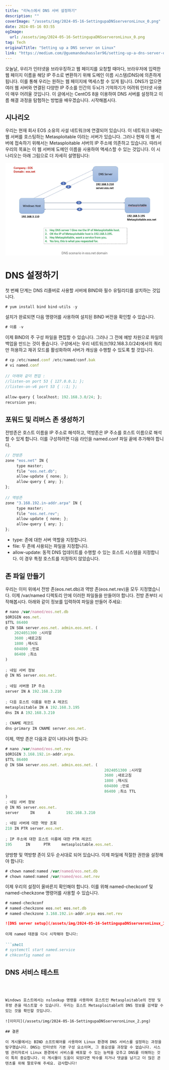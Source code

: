 ```yaml
---
title: "리눅스에서 DNS 서버 설정하기"
description: ""
coverImage: "/assets/img/2024-05-16-SettingupaDNSserveronLinux_0.png"
date: 2024-05-16 03:55
ogImage: 
  url: /assets/img/2024-05-16-SettingupaDNSserveronLinux_0.png
tag: Tech
originalTitle: "Setting up a DNS server on Linux"
link: "https://medium.com/@guemandeuhassler96/setting-up-a-dns-server-on-linux-985875f3250d"
---
```



오늘날, 우리가 인터넷을 브라우징하고 웹 페이지를 요청할 때마다, 브라우저에 입력한 웹 페이지 이름을 해당 IP 주소로 변환하기 위해 도메인 이름 시스템(DNS)에 의존하게 됩니다. 이를 통해 우리는 원하는 웹 페이지에 액세스할 수 있게 됩니다. DNS가 없으면 여러 웹 서버와 연결된 다양한 IP 주소를 인간의 두뇌가 기억하기가 어려워 인터넷 사용이 매우 어려울 것입니다. 이 글에서는 CentOS 8을 이용하여 DNS 서버를 설정하고 이름 해결 과정을 탐험하는 방법을 배우겠습니다. 시작해봅시다.

## 시나리오

우리는 현재 회사 EOS 소유의 사설 네트워크에 연결되어 있습니다. 이 네트워크 내에는 웹 서버를 호스팅하는 Metasploitable 이라는 서버가 있습니다. 그러나 현재 이 웹 서버에 접속하기 위해서는 Metasploitable 서버의 IP 주소에 의존하고 있습니다. 따라서 우리의 목표는 이 웹 서버에 도메인 이름을 사용하여 액세스할 수 있는 것입니다. 이 시나리오는 아래 그림으로 더 자세히 설명됩니다:

![DNS 서버 설정하기](/assets/img/2024-05-16-SettingupaDNSserveronLinux_0.png)



# DNS 설정하기

첫 번째 단계는 DNS 리졸버로 사용할 서버에 BIND와 필수 유틸리티를 설치하는 것입니다.

```js
# yum install bind bind-utils -y
```

설치가 완료되면 다음 명령어를 사용하여 설치된 BIND 버전을 확인할 수 있습니다.



```js
# 이름 -v
```

이제 BIND의 주 구성 파일을 편집할 수 있습니다. 그러나 그 전에 예방 차원으로 파일의 백업을 만드는 것이 좋습니다. 구성에서는 우리 네트워크(192.168.3.0/24)에서의 쿼리만 허용하고 재귀 모드를 활성화하여 서버가 캐싱을 수행할 수 있도록 할 것입니다.

```js
# cp /etc/named.conf /etc/named/conf.bak
# vi named.conf

// 아래와 같이 편집 :
//listen-on port 53 { 127.0.0.1; };
//listen-on-v6 port 53 { ::1; };

allow-query { localhost; 192.168.3.0/24; }; 
recursion yes;
```

## 포워드 및 리버스 존 생성하기



전방존은 호스트 이름을 IP 주소로 해석하고, 역방존은 IP 주소를 호스트 이름으로 해석할 수 있게 합니다. 이를 구성하려면 다음 라인을 named.conf 파일 끝에 추가해야 합니다.

```js
// 전방존
zone "eos.net" IN {
     type master;
     file "eos.net.db";
     allow-update { none; };
     allow-query { any; };
};

// 역방존
zone "3.168.192.in-addr.arpa" IN {
     type master;
     file "eos.net.rev";
     allow-update { none; };
     allow-query { any; };
};
```

- type: 존에 대한 서버 역할을 지정합니다.
- file: 두 존에 사용되는 파일을 지정합니다.
- allow-update: 동적 DNS 업데이트를 수행할 수 있는 호스트 시스템을 지정합니다. 이 경우 특정 호스트를 지정하지 않았습니다.

## 존 파일 만들기



우리는 이미 위에서 전방 존(eos.net.db)과 역방 존(eos.net.rev)을 모두 지정했습니다. 이제 /var/named 디렉토리 안에 이러한 파일들을 만들어야 합니다. 전방 존부터 시작해봅시다. 아래와 같이 정보를 입력하여 파일을 만들어 주세요:

```js
# nano /var/named/eos.net.db
$ORIGIN eos.net.
$TTL 86400
@ IN SOA server.eos.net. admin.eos.net. (
    2024051300 ;시리얼
    3600 ;새로고침
    1800 ;재시도
    604800 ;만료
    86400 ;최소
)

; 네임 서버 정보
@ IN NS server.eos.net.

; 네임 서버용 IP 주소
server IN A 192.168.3.210

; 다음 호스트 이름을 위한 A 레코드
metasploitable IN A 192.168.3.195
dns IN A 192.168.3.210

; CNAME 레코드
dns-primary IN CNAME server.eos.net.
```

이제, 역방 존은 다음과 같이 나타나야 합니다:

```js
# nano /var/named/eos.net.rev
$ORIGIN 3.168.192.in-addr.arpa.
$TTL 86400
@ IN SOA server.eos.net. admin.eos.net. (
                                            2024051300 ;시리얼
                                            3600 ;새로고침
                                            1800 ;재시도
                                            604800 ;만료
                                            86400 ;최소 TTL
)
; 네임 서버 정보
@ IN NS server.eos.net.
server     IN      A       192.168.3.210

; 네임 서버에 대한 역방 조회
210 IN PTR server.eos.net.

; IP 주소에 대한 호스트 이름에 대한 PTR 레코드
195      IN      PTR     metasploitable.eos.net.
```



양방향 및 역방향 존이 모두 순서대로 되어 있습니다. 이제 파일에 적절한 권한을 설정해야 합니다:

```js
# chown named:named /var/named/eos.net.db
# chown named:named /var/named/eos.net.rev
```

이제 우리의 설정이 올바른지 확인해야 합니다. 이를 위해 named-checkconf 및 named-checkzone 명령어를 사용할 수 있습니다.

```js
# named-checkconf
# named-checkzone eos.net eos.net.db
# named-checkzone 3.168.192.in-addr.arpa eos.net.rev
```



```markdown
![DNS server setup](/assets/img/2024-05-16-SettingupaDNSserveronLinux_1.png)

이제 named 데몬을 다시 시작해야 합니다:

```shell
# systemctl start named.service
# chkconfig named on
```

## DNS 서비스 테스트
```



Windows 호스트에서는 nslookup 명령을 사용하여 호스트인 Metasploitable의 전방 및 후방 존을 테스트할 수 있습니다. 우리는 호스트 Metasploitable의 DNS 정보를 검색할 수 있는 것을 확인할 것입니다.

![이미지](/assets/img/2024-05-16-SettingupaDNSserveronLinux_2.png)

## 결론

이 게시물에서는 BIND 소프트웨어를 사용하여 Linux 환경에 DNS 서비스를 설정하는 과정을 탐구했습니다. DNS는 인터넷의 기본 구성 요소이며, 그 중요성을 과장할 수 없습니다. 시스템 관리자로서 Linux 환경에서 서비스를 배포할 수 있는 능력을 갖추고 DNS를 이해하는 것이 특히 중요합니다. 이 게시물이 도움이 되었다면 박수를 치거나 댓글을 남기고 더 많은 콘텐츠를 위해 팔로우해 주세요. 감사합니다!